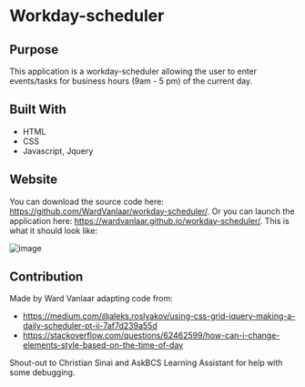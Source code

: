 # Workday-scheduler

## Purpose
This application is a workday-scheduler allowing the user to enter events/tasks for business hours (9am - 5 pm) of the current day.

## Built With
* HTML
* CSS
* Javascript, Jquery

## Website
You can download the source code here: https://github.com/WardVanlaar/workday-scheduler/.
Or you can launch the application here: https://wardvanlaar.github.io/workday-scheduler/.
This is what it should look like:

![image](https://user-images.githubusercontent.com/91222837/146395946-4215c190-f448-4c54-bd78-40b16edc49e3.png)

## Contribution
Made by Ward Vanlaar adapting code from: 

* https://medium.com/@aleks.roslyakov/using-css-grid-jquery-making-a-daily-scheduler-pt-ii-7af7d239a55d
* https://stackoverflow.com/questions/62462599/how-can-i-change-elements-style-based-on-the-time-of-day

Shout-out to Christian Sinai and AskBCS Learning Assistant for help with some debugging.
